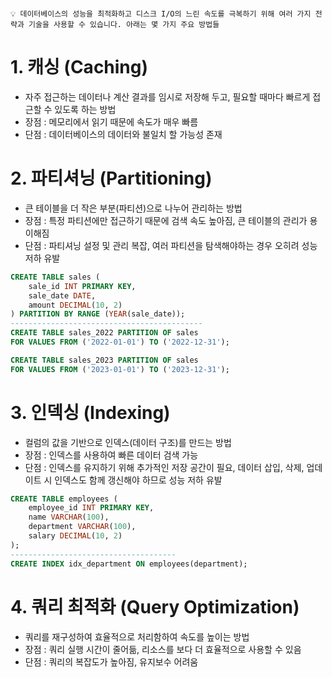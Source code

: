 `````

💡 데이터베이스의 성능을 최적화하고 디스크 I/O의 느린 속도를 극복하기 위해 여러 가지 전략과 기술을 사용할 수 있습니다. 아래는 몇 가지 주요 방법들

`````

# 1. **캐싱 (Caching)**

- 자주 접근하는 데이터나 계산 결과를 임시로 저장해 두고, 필요할 때마다 빠르게 접근할 수 있도록 하는 방법
- 장점 : 메모리에서 읽기 때문에 속도가 매우 빠름
- 단점 : 데이터베이스의 데이터와 불일치 할 가능성 존재

# 2. **파티셔닝 (Partitioning)**

- 큰 테이블을 더 작은 부분(파티션)으로 나누어 관리하는 방법
- 장점 : 특정 파티션에만 접근하기 때문에 검색 속도 높아짐, 큰 테이블의 관리가 용이해짐
- 단점 : 파티셔닝 설정 및 관리 복잡, 여러 파티션을 탐색해야하는 경우 오히려 성능 저하 유발

```sql
CREATE TABLE sales (
    sale_id INT PRIMARY KEY,
    sale_date DATE,
    amount DECIMAL(10, 2)
) PARTITION BY RANGE (YEAR(sale_date));
-------------------------------------------
CREATE TABLE sales_2022 PARTITION OF sales
FOR VALUES FROM ('2022-01-01') TO ('2022-12-31');

CREATE TABLE sales_2023 PARTITION OF sales
FOR VALUES FROM ('2023-01-01') TO ('2023-12-31');
```

# 3. **인덱싱 (Indexing)**

- 컬럼의 값을 기반으로 인덱스(데이터 구조)를 만드는 방법
- 장점 : 인덱스를 사용하여 빠른 데이터 검색 가능
- 단점 : 인덱스를 유지하기 위해 추가적인 저장 공간이 필요, 데이터 삽입, 삭제, 업데이트 시 인덱스도 함께 갱신해야 하므로 성능 저하 유발

```sql
CREATE TABLE employees (
    employee_id INT PRIMARY KEY,
    name VARCHAR(100),
    department VARCHAR(100),
    salary DECIMAL(10, 2)
);
-------------------------------------
CREATE INDEX idx_department ON employees(department);
```

# 4. **쿼리 최적화 (Query Optimization)**

- 쿼리를 재구성하여 효율적으로 처리함하여 속도를 높이는 방법
- 장점 : 쿼리 실행 시간이 줄어듦, 리소스를 보다 더 효율적으로 사용할 수 있음
- 단점 : 쿼리의 복잡도가 높아짐, 유지보수 어려움